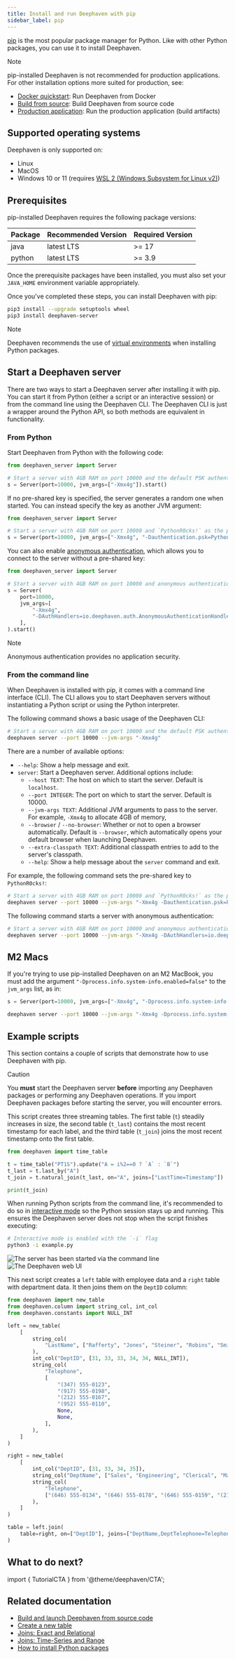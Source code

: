 ```yaml
---
title: Install and run Deephaven with pip
sidebar_label: pip
---
```


[pip](https://pypi.org/project/pip/) is the most popular package manager for Python. Like with other Python packages, you can use it to install Deephaven.

> [!NOTE]
> pip-installed Deephaven is not recommended for production applications. For other installation options more suited for production, see:
>
> - [Docker quickstart](./docker-install.md): Run Deephaven from Docker
> - [Build from source](./launch-build.md): Build Deephaven from source code
> - [Production application](./production-application.md): Run the production application (build artifacts)

## Supported operating systems

Deephaven is only supported on:

- Linux
- MacOS
- Windows 10 or 11 (requires [WSL 2 (Windows Subsystem for Linux v2)](https://learn.microsoft.com/en-us/windows/wsl/install))

## Prerequisites

pip-installed Deephaven requires the following package versions:

| Package | Recommended Version | Required Version |
| ------- | ------------------- | ---------------- |
| java    | latest LTS          | >= 17            |
| python  | latest LTS          | >= 3.9           |

Once the prerequisite packages have been installed, you must also set your `JAVA_HOME` environment variable appropriately.

Once you've completed these steps, you can install Deephaven with pip:

```bash
pip3 install --upgrade setuptools wheel
pip3 install deephaven-server
```

> [!NOTE]
> Deephaven recommends the use of [virtual environments](https://docs.python.org/3/library/venv.html) when installing Python packages.

## Start a Deephaven server

There are two ways to start a Deephaven server after installing it with pip. You can start it from Python (either a script or an interactive session) or from the command line using the Deephaven CLI. The Deephaven CLI is just a wrapper around the Python API, so both methods are equivalent in functionality.

### From Python

Start Deephaven from Python with the following code:

```python skip-test
from deephaven_server import Server

# Start a server with 4GB RAM on port 10000 and the default PSK authentication
s = Server(port=10000, jvm_args=["-Xmx4g"]).start()
```

If no pre-shared key is specified, the server generates a random one when started. You can instead specify the key as another JVM argument:

```python skip-test
from deephaven_server import Server

# Start a server with 4GB RAM on port 10000 and `PythonR0cks!` as the pre-shared key
s = Server(port=10000, jvm_args=["-Xmx4g", "-Dauthentication.psk=PythonR0cks!"]).start()
```

You can also enable [anonymous authentication](../how-to-guides/authentication/auth-anon.md), which allows you to connect to the server without a pre-shared key:

```python skip-test
from deephaven_server import Server

# Start a server with 4GB RAM on port 10000 and anonymous authentication
s = Server(
    port=10000,
    jvm_args=[
        "-Xmx4g",
        "-DAuthHandlers=io.deephaven.auth.AnonymousAuthenticationHandler",
    ],
).start()
```

> [!NOTE]
> Anonymous authentication provides no application security.

### From the command line

When Deephaven is installed with pip, it comes with a command line interface (CLI). The CLI allows you to start Deephaven servers without instantiating a Python script or using the Python interpreter.

The following command shows a basic usage of the Deephaven CLI:

```bash
# Start a server with 4GB RAM on port 10000 and the default PSK authentication
deephaven server --port 10000 --jvm-args "-Xmx4g"
```

There are a number of available options:

- `--help`: Show a help message and exit.
- `server`: Start a Deephaven server. Additional options include:
  - `--host TEXT`: The host on which to start the server. Default is `localhost`.
  - `--port INTEGER`: The port on which to start the server. Default is 10000.
  - `--jvm-args TEXT`: Additional JVM arguments to pass to the server. For example, `-Xmx4g` to allocate 4GB of memory,
  - `--browser` / `--no-browser`: Whether or not to open a browser automatically. Default is `--browser`, which automatically opens your default browser when launching Deephaven.
  - `--extra-classpath TEXT`: Additional classpath entries to add to the server's classpath.
  - `--help`: Show a help message about the `server` command and exit.

For example, the following command sets the pre-shared key to `PythonR0cks!`:

```bash
# Start a server with 4GB RAM on port 10000 and `PythonR0cks!` as the pre-shared key
deephaven server --port 10000 --jvm-args "-Xmx4g -Dauthentication.psk=PythonR0cks!"
```

The following command starts a server with anonymous authentication:

```bash
# Start a server with 4GB RAM on port 10000 and anonymous authentication
deephaven server --port 10000 --jvm-args "-Xmx4g -DAuthHandlers=io.deephaven.auth.AnonymousAuthenticationHandler"
```

## M2 Macs

If you're trying to use pip-installed Deephaven on an M2 MacBook, you must add the argument `"-Dprocess.info.system-info.enabled=false"` to the `jvm_args` list, as in:

```python skip-test
s = Server(port=10000, jvm_args=["-Xmx4g", "-Dprocess.info.system-info.enabled=false"])
```

```bash
deephaven server --port 10000 --jvm-args "-Xmx4g -Dprocess.info.system-info.enabled=false"
```

## Example scripts

This section contains a couple of scripts that demonstrate how to use Deephaven with pip.

> [!CAUTION]
> You **must** start the Deephaven server **before** importing any Deephaven packages or performing any Deephaven operations. If you import Deephaven packages before starting the server, you will encounter errors.

This script creates three streaming tables. The first table (`t`) steadily increases in size, the second table (`t_last`) contains the most recent timestamp for each label, and the third table (`t_join`) joins the most recent timestamp onto the first table.

```python ticking-table order=null
from deephaven import time_table

t = time_table("PT1S").update("A = i%2==0 ? `A` : `B`")
t_last = t.last_by("A")
t_join = t.natural_join(t_last, on="A", joins=["LastTime=Timestamp"])

print(t_join)
```

When running Python scripts from the command line, it's recommended to do so in [interactive mode](https://docs.python.org/3/tutorial/interpreter.html#interactive-mode) so the Python session stays up and running. This ensures the Deephaven server does not stop when the script finishes executing:

```bash
# Interactive mode is enabled with the `-i` flag
python3 -i example.py
```

![The server has been started via the command line](../assets/how-to/pip-2.png)
![The Deephaven web UI](../assets/how-to/pip-1.png)

This next script creates a `left` table with employee data and a `right` table with department data. It then joins them on the `DeptID` column:

```python order=left,right,table
from deephaven import new_table
from deephaven.column import string_col, int_col
from deephaven.constants import NULL_INT

left = new_table(
    [
        string_col(
            "LastName", ["Rafferty", "Jones", "Steiner", "Robins", "Smith", "Rogers"]
        ),
        int_col("DeptID", [31, 33, 33, 34, 34, NULL_INT]),
        string_col(
            "Telephone",
            [
                "(347) 555-0123",
                "(917) 555-0198",
                "(212) 555-0167",
                "(952) 555-0110",
                None,
                None,
            ],
        ),
    ]
)

right = new_table(
    [
        int_col("DeptID", [31, 33, 34, 35]),
        string_col("DeptName", ["Sales", "Engineering", "Clerical", "Marketing"]),
        string_col(
            "Telephone",
            ["(646) 555-0134", "(646) 555-0178", "(646) 555-0159", "(212) 555-0111"],
        ),
    ]
)

table = left.join(
    table=right, on=["DeptID"], joins=["DeptName,DeptTelephone=Telephone"]
)
```

## What to do next?

import { TutorialCTA } from '@theme/deephaven/CTA';

<div className="row">
<TutorialCTA to="/core/docs/getting-started/crash-course/overview" />
</div>

## Related documentation

- [Build and launch Deephaven from source code](./launch-build.md)
- [Create a new table](../how-to-guides/new-and-empty-table.md#new_table)
- [Joins: Exact and Relational](../how-to-guides/joins-exact-relational.md)
- [Joins: Time-Series and Range](../how-to-guides/joins-timeseries-range.md)
- [How to install Python packages](../how-to-guides/install-and-use-python-packages.md)
